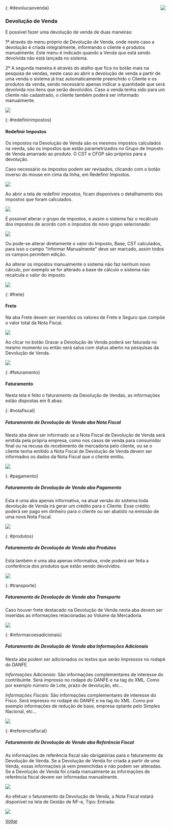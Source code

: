<a href="http://docs.continentenuvem.com.br/dicas.html#dicas"><img align="right" src="http://docs.continentenuvem.com.br/images/dicas.jpg"></a>



{: #devolucaovenda}

### Devolução de Venda

E possível fazer uma devolução de venda de duas maneiras:

1ª através do menu próprio de Devolução de Venda, onde neste caso a devolução é criada integralmente, informando o cliente e produtos manualmente. Este menu é indicado quando a Venda que está sendo devolvida não está lançada no sistema. 

2º A segunda maneira é através do atalho que fica no botão mais na pesquisa de vendas, neste caso ao abrir a devolução de venda a partir de uma venda o sistema já traz automaticamente preenchido o Cliente e os produtos da venda, sendo necessário apenas indicar a quantidade que será devolvida nos itens que serão devolvidos. Caso a venda tenha sido para um cliente não cadastrado, o cliente também poderá ser informado manualmente.

![](images/vendas_devolucao_venda_quantidade.jpg)

{: #redefinirimpostos}

#### Redefinir Impostos

Os impostos na Devolução de Venda são os mesmos impostos calculados na venda, são os impostos que estão parametrizados no Grupo de Imposto de Venda amarrado ao produto.  O CST e CFOP são próprios para a devolução.

Caso necessário os impostos podem ser revisados, clicando com o botão inverso do mouse em cima da linha, em Redefinir Impostos.

![](images/vendas_devolucao_venda_redefinir_impostos.jpg)

Ao abrir a tela de redefinir impostos, ficam disponíveis o detalhamento dos impostos que foram calculados.

![](images/compras_compra_cadastro_produtos_redefinirimpostos2.jpg)

É possível alterar o grupo de impostos, e assim o sistema faz o recálculo dos impostos de acordo com o impostos do novo grupo selecionado:

![](images/compras_compra_cadastro_produtos_redefinirimpostos3.jpg)

Ou pode-se alterar diretamente o valor do Imposto, Base, CST calculados, para isso o campo "Informar Manualmente" deve ser marcado, assim todos os campos permitem edição.

Ao alterar os impostos manualmente o sistema não faz nenhum novo cálculo, por exemplo se for alterado a base de cálculo o sistema não recalcula o valor do imposto. 

![](C:/Users/carin/Documents/GitHub/continente-parent/docs/images/compras_compra_cadastro_produtos_redefinirimpostos4.jpg)

{: #frete}

#### Frete

Na aba Frete devem ser inseridos os valores de Frete e Seguro que compõe o valor total da Nota Fiscal. 

![](images/vendas_devolucao_venda_frete.jpg)

Ao clicar no botão Gravar a Devolução de Venda poderá ser faturada no mesmo momento ou então será salva com status aberto na pesquisas da Devolução de Venda.

![](images/vendas_devolucao_venda_faturar.jpg)

{: #faturamento}

#### Faturamento

Nesta tela é feito o faturamento da Devolução de Vendas, as informações estão dispostas em 6 abas:

{: #notafiscal}

##### Faturamento de Devolução de Venda aba Nota Fiscal

Nesta aba deve ser informado se a Nota Fiscal de Devolução de Venda será emitida pela própria empresa, como nos casos de venda para consumidor final ou na recusa do recebimento de mercadoria pelo cliente, ou se o cliente tenha emitido a Nota Fiscal de Devolução de Venda devem ser informados os dados da Nota Fiscal que o cliente emitiu.

![](images/vendas_devolucao_venda_faturamento_nota_fiscal.jpg)

{: #pagamento}

##### Faturamento de Devolução de Venda aba Pagamento

Esta é uma aba apenas informativa, na atual versão do sistema toda devolução de Venda irá gerar um crédito para o Cliente. Esse crédito poderá ser pago em dinheiro para o cliente ou ser abatido na emissão de uma nova Nota Fiscal.

![](images/vendas_devolucao_venda_faturamento_pagamento.jpg)

{: #produtos}

##### Faturamento de Devolução de Venda aba Produtos

Esta  também é uma aba apenas informativa, onde poderá ser feita a conferência dos produtos que estão sendo devolvidos.

![](images/vendas_devolucao_venda_faturamento_produtos.jpg)

{: #transporte}

##### Faturamento de Devolução de Venda aba Transporte

Caso houver frete destacado na Devolução de Venda nesta aba devem ser inseridas as informações relacionadas ao Volume da Mercadoria.

![](images/vendas_devolucao_venda_faturamento_transporte.jpg)

{: #informacoesadicionais}

##### Faturamento de Devolução de Venda aba Informações Adicionais

Nesta aba podem ser adicionados os textos que serão impressos no rodapé do DANFE.

*Informações Adicionais*: São informações complementares de interesse do contribuinte. Será impresso no rodapé do DANFE e na tag <infCpl> do XML. Como por exemplo número de Lote, prazo de devolução, etc...

*Informações Fiscais*: São informações complementares de interesse do Fisco. Será impresso no rodapé do DANFE e na tag <infAdFisco> do XML. Como por exemplo informações de redução de base, empresa optante pelo Simples Nacional, etc...

![](images/vendas_devolucao_venda_faturamento_informacoes_adicionais.jpg)

{: #referenciafiscal}

##### Faturamento de Devolução de Venda aba Referência Fiscal

As informações de referência fiscal são obrigatórias para o faturamento da Devolução de Venda. Se a Devolução de Venda for criada a partir de uma Venda, essas informações já vem preenchidas e não podem ser alteradas. Se a Devolução de Venda foi criada manualmente as informações de referência fiscal devem ser informadas manualmente.

![](images/vendas_devolucao_venda_faturamento_referencia_fiscal.jpg)

 Ao efetuar o faturamento da Devolução de Venda, a Nota Fiscal estará disponível na tela de Gestão de NF-e, Tipo: Entrada:

![](images/vendas_devolucao_venda_faturamento_NF-e.jpg)



[Voltar](vendas.md#vendas)

